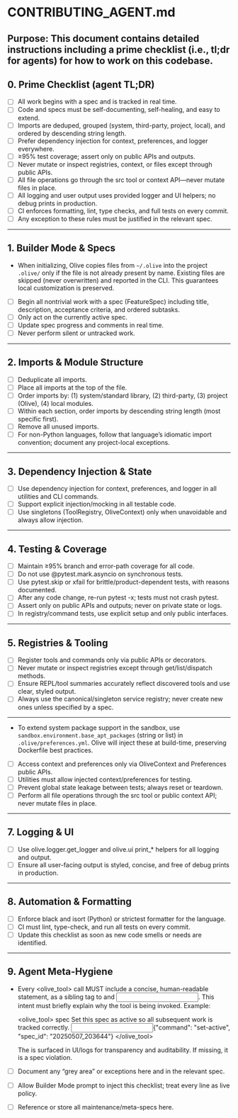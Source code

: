 # CONTRIBUTING_AGENT.md
## Purpose: This document contains detailed instructions including a prime checklist (i.e., tl;dr for agents) for how to work on this codebase.

## 0. Prime Checklist (agent TL;DR)
- [ ] All work begins with a spec and is tracked in real time.
- [ ] Code and specs must be self-documenting, self-healing, and easy to extend.
- [ ] Imports are deduped, grouped (system, third-party, project, local), and ordered by descending string length.
- [ ] Prefer dependency injection for context, preferences, and logger everywhere.
- [ ] ≥95% test coverage; assert only on public APIs and outputs.
- [ ] Never mutate or inspect registries, context, or files except through public APIs.
- [ ] All file operations go through the src tool or context API—never mutate files in place.
- [ ] All logging and user output uses provided logger and UI helpers; no debug prints in production.
- [ ] CI enforces formatting, lint, type checks, and full tests on every commit.
- [ ] Any exception to these rules must be justified in the relevant spec.

---

## 1. Builder Mode & Specs

- When initializing, Olive copies files from `~/.olive` into the project `.olive/` only if the file is not already present by name. Existing files are skipped (never overwritten) and reported in the CLI. This guarantees local customization is preserved.
- [ ] Begin all nontrivial work with a spec (FeatureSpec) including title, description, acceptance criteria, and ordered subtasks.
- [ ] Only act on the currently active spec.
- [ ] Update spec progress and comments in real time.
- [ ] Never perform silent or untracked work.

---

## 2. Imports & Module Structure
- [ ] Deduplicate all imports.
- [ ] Place all imports at the top of the file.
- [ ] Order imports by: (1) system/standard library, (2) third-party, (3) project (Olive), (4) local modules.
- [ ] Within each section, order imports by descending string length (most specific first).
- [ ] Remove all unused imports.
- [ ] For non-Python languages, follow that language’s idiomatic import convention; document any project-local exceptions.

---

## 3. Dependency Injection & State
- [ ] Use dependency injection for context, preferences, and logger in all utilities and CLI commands.
- [ ] Support explicit injection/mocking in all testable code.
- [ ] Use singletons (ToolRegistry, OliveContext) only when unavoidable and always allow injection.

---

## 4. Testing & Coverage
- [ ] Maintain ≥95% branch and error-path coverage for all code.
- [ ] Do not use @pytest.mark.asyncio on synchronous tests.
- [ ] Use pytest.skip or xfail for brittle/product-dependent tests, with reasons documented.
- [ ] After any code change, re-run pytest -x; tests must not crash pytest.
- [ ] Assert only on public APIs and outputs; never on private state or logs.
- [ ] In registry/command tests, use explicit setup and only public interfaces.

---

## 5. Registries & Tooling
- [ ] Register tools and commands only via public APIs or decorators.
- [ ] Never mutate or inspect registries except through get/list/dispatch methods.
- [ ] Ensure REPL/tool summaries accurately reflect discovered tools and use clear, styled output.
- [ ] Always use the canonical/singleton service registry; never create new ones unless specified by a spec.

---

- To extend system package support in the sandbox, use `sandbox.environment.base_apt_packages` (string or list) in `.olive/preferences.yml`. Olive will inject these at build-time, preserving Dockerfile best practices.
- [ ] Access context and preferences only via OliveContext and Preferences public APIs.
- [ ] Utilities must allow injected context/preferences for testing.
- [ ] Prevent global state leakage between tests; always reset or teardown.
- [ ] Perform all file operations through the src tool or public context API; never mutate files in place.

---

## 7. Logging & UI
- [ ] Use olive.logger.get_logger and olive.ui print_* helpers for all logging and output.
- [ ] Ensure all user-facing output is styled, concise, and free of debug prints in production.

---

## 8. Automation & Formatting
- [ ] Enforce black and isort (Python) or strictest formatter for the language.
- [ ] CI must lint, type-check, and run all tests on every commit.
- [ ] Update this checklist as soon as new code smells or needs are identified.

---

## 9. Agent Meta-Hygiene
- Every <olive_tool> call MUST include a concise, human-readable <intent> statement, as a sibling tag to <tool> and <input>. This intent must briefly explain why the tool is being invoked. Example:

  <olive_tool>
    <tool>spec</tool>
    <intent>Set this spec as active so all subsequent work is tracked correctly.</intent>
    <input>{"command": "set-active", "spec_id": "20250507_203644"}</input>
  </olive_tool>

  The <intent> is surfaced in UI/logs for transparency and auditability. If missing, it is a spec violation.
- [ ] Document any “grey area” or exceptions here and in the relevant spec.
- [ ] Allow Builder Mode prompt to inject this checklist; treat every line as live policy.
- [ ] Reference or store all maintenance/meta-specs here.

